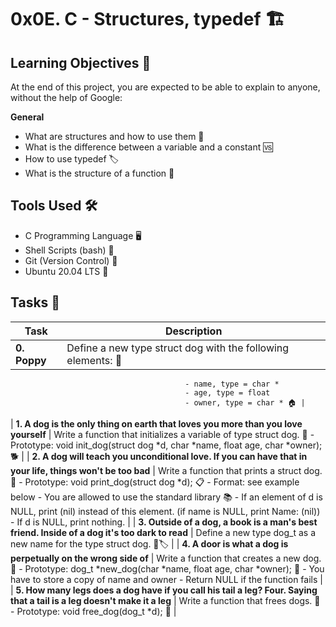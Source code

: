 # 0x0E. C - Structures, typedef :building_construction:

## Learning Objectives :brain:

At the end of this project, you are expected to be able to explain to anyone, without the help of Google:

**General**
- What are structures and how to use them 🏢
- What is the difference between a variable and a constant 🆚
- How to use typedef 🏷️
- What is the structure of a function 💼

## Tools Used :hammer_and_wrench:

- C Programming Language 🖥️
- Shell Scripts (bash) 🐚
- Git (Version Control) 🌲
- Ubuntu 20.04 LTS 🐧

## Tasks :pencil:

| Task                                       | Description                                                                  |
|--------------------------------------------|------------------------------------------------------------------------------|
| **0. Poppy**                               | Define a new type struct dog with the following elements: 🐾
                                           - name, type = char *
                                           - age, type = float
                                           - owner, type = char * 🏠 |
| **1. A dog is the only thing on earth that loves you more than you love yourself** | Write a function that initializes a variable of type struct dog. 🐶
                                       - Prototype: void init_dog(struct dog *d, char *name, float age, char *owner); 🐕 |
| **2. A dog will teach you unconditional love. If you can have that in your life, things won't be too bad** | Write a function that prints a struct dog. 📜
                                     - Prototype: void print_dog(struct dog *d); 📋
                                     - Format: see example below
                                     - You are allowed to use the standard library 📚
                                     - If an element of d is NULL, print (nil) instead of this element. (if name is NULL, print Name: (nil))
                                     - If d is NULL, print nothing. |
| **3. Outside of a dog, a book is a man's best friend. Inside of a dog it's too dark to read** | Define a new type dog_t as a new name for the type struct dog. 🐶🏷️ |
| **4. A door is what a dog is perpetually on the wrong side of** | Write a function that creates a new dog. 🚪
                                      - Prototype: dog_t *new_dog(char *name, float age, char *owner); 🐾
                                      - You have to store a copy of name and owner
                                      - Return NULL if the function fails |
| **5. How many legs does a dog have if you call his tail a leg? Four. Saying that a tail is a leg doesn't make it a leg** | Write a function that frees dogs. 🦴
                                      - Prototype: void free_dog(dog_t *d); 🐾 |
